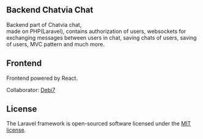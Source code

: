 ## Backend Chatvia Chat

Backend part of Chatvia chat,  
made on PHP(Laravel),
contains authorization of users, 
websockets for exchanging messages between users in chat, 
saving chats of users,
saving of users,
MVC pattern and much more.

## Frontend

Frontend powered by React.

Collaborator: <a href=https://github.com/Debi7> Debi7 </a>

## License

The Laravel framework is open-sourced software licensed under the [MIT license](https://opensource.org/licenses/MIT).
